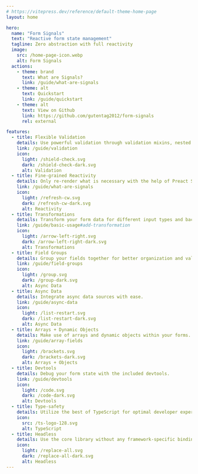 ```yaml
---
# https://vitepress.dev/reference/default-theme-home-page
layout: home

hero:
  name: "Form Signals"
  text: "Reactive form state management"
  tagline: Zero abstraction with full reactivity
  image:
    src: /home-page-icon.webp
    alt: Form Signals
  actions:
    - theme: brand
      text: What are Signals?
      link: /guide/what-are-signals
    - theme: alt
      text: Quickstart
      link: /guide/quickstart
    - theme: alt
      text: View on Github
      link: https://github.com/gutentag2012/form-signals
      rel: external

features:
  - title: Flexible Validation
    details: Use powerful validation through validation mixins, nested validation and schema adapters.
    link: /guide/validation
    icon:
      light: /shield-check.svg
      dark: /shield-check-dark.svg
      alt: Validation
  - title: Fine-grained Reactivity
    details: Only re-render what is necessary with the help of Preact Signals.
    link: /guide/what-are-signals
    icon:
      light: /refresh-cw.svg
      dark: /refresh-cw-dark.svg
      alt: Reactivity
  - title: Transformations
    details: Transform your form data for different input types and back again.
    link: /guide/basic-usage#add-transformation
    icon:
      light: /arrow-left-right.svg
      dark: /arrow-left-right-dark.svg
      alt: Transformations
  - title: Field Groups
    details: Group your fields together for better organization and validation.
    link: /guide/field-groups
    icon:
      light: /group.svg
      dark: /group-dark.svg
      alt: Async Data
  - title: Async Data
    details: Integrate async data sources with ease.
    link: /guide/async-data
    icon:
      light: /list-restart.svg
      dark: /list-restart-dark.svg
      alt: Async Data
  - title: Arrays + Dynamic Objects
    details: Make use of arrays and dynamic objects within your forms.
    link: /guide/array-fields
    icon:
      light: /brackets.svg
      dark: /brackets-dark.svg
      alt: Arrays + Objects
  - title: Devtools
    details: Debug your form state with the included devtools.
    link: /guide/devtools
    icon:
      light: /code.svg
      dark: /code-dark.svg
      alt: Devtools
  - title: Type-safety
    details: Utilize the best of TypeScript for optimal developer experience.
    icon:
      src: /ts-logo-128.svg
      alt: TypeScript
  - title: Headless
    details: Use the core library without any framework-specific bindings.
    icon:
      light: /replace-all.svg
      dark: /replace-all-dark.svg
      alt: Headless
---
```

